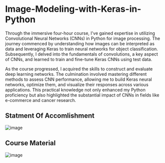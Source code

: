 # Image-Modeling-with-Keras-in-Python
Through the immersive four-hour course, I've gained expertise in utilizing Convolutional Neural Networks (CNNs) in Python for image processing. The journey commenced by understanding how images can be interpreted as data and leveraging Keras to train neural networks for object classification. Subsequently, I delved into the fundamentals of convolutions, a key aspect of CNNs, and learned to train and fine-tune Keras CNNs using test data. 

As the course progressed, I acquired the skills to construct and evaluate deep learning networks. The culmination involved mastering different methods to assess CNN performance, allowing me to build Keras neural networks, optimize them, and visualize their responses across various applications. This practical knowledge not only enhanced my Python proficiency but also highlighted the substantial impact of CNNs in fields like e-commerce and cancer research.

## Statment Of Accomlishment
![image](https://github.com/sondosaabed/Image-Processing-with-Keras-in-Python/assets/65151701/2369946d-1e12-4757-8e97-574db948975c)

## Course Material
![image](https://github.com/sondosaabed/Image-Processing-with-Keras-in-Python/assets/65151701/40856032-6b49-4124-ad6b-c7a92ac47f60)
